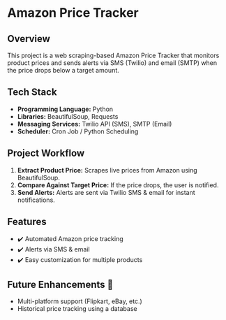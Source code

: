 # Amazon Price Tracker

## Overview
This project is a web scraping-based Amazon Price Tracker that monitors product prices and sends alerts via SMS (Twilio) and email (SMTP) when the price drops below a target amount.

## Tech Stack
- **Programming Language:** Python
- **Libraries:** BeautifulSoup, Requests
- **Messaging Services:** Twilio API (SMS), SMTP (Email)
- **Scheduler:** Cron Job / Python Scheduling

## Project Workflow
1. **Extract Product Price:** Scrapes live prices from Amazon using BeautifulSoup.
2. **Compare Against Target Price:** If the price drops, the user is notified.
3. **Send Alerts:** Alerts are sent via Twilio SMS & email for instant notifications.

## Features
- ✔️ Automated Amazon price tracking
- ✔️ Alerts via SMS & email
- ✔️ Easy customization for multiple products

## Future Enhancements 🚀
- Multi-platform support (Flipkart, eBay, etc.)
- Historical price tracking using a database
